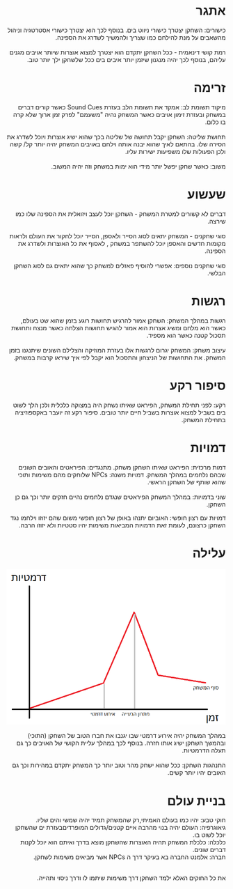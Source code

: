 <div dir="rtl">
<h1>אתגר</h1>
כישורים: השחקן יצטרך כישורי ניווט בים. בנוסף לכך הוא יצטרך כישורי אסטרטגיה וניהול מהשאבים על מנת להילחם כמו שצריך ולהמשיך לשדרג את הספינה.
<br><br>
רמת קושי דינאמית - ככל השחקן יתקדם הוא יצטרך  למצוא אוצרות שיותר אויבים מגנים עליהם, בנוסף לכך יהיה מנגנון שיזמן יותר איבים בים ככל שלשחקן ילך יותר טוב.

<h1>זרימה</h1>
מיקוד תשומת לב: אמקד את תשומת הלב בעזרת Sound Cues כאשר קורים דברים במשחק ובעזרת זימון אויבים כאשר המשחק נהיה "משעמם" לפרק זמן ארוך שלא קרה בו כלום.
<br><br>
תחושת שליטה: השחקן יקבל תחושה של שליטה בכך שהוא ישיג אוצרות ויוכל לשדרג את הסירה שלו. בהתאם לאיך שהוא יבנה אותה וילחם באויבים המשחק יהיה יותר קל/ קשה ולכן הפעולות שלו משפיעות ישירות עליו.
<br><br>
משוב: כאשר שחקן יפשל יותר מידי הוא ימות במשחק וזה יהיה המשוב.

<h1>שעשוע</h1>
דברים לא קשורים למטרת המשחק - השחקן יוכל לעצב ויזואלית את הספינה שלו כמו שירצה.
<br><br>
סוגי שחקנים - המשחק יתאים לסוג הסייר ולאספן, הסייר יוכל לחקור את העולם ולראות מקומות חדשים והאספן יוכל להשתפר במשחק , לאסוף את כל האוצרות ולשדרג את הספינה.
<br><br>
סוגי שחקנים נוספים: אפשרי להוסיף פאזלים למשחק כך שהוא יתאים גם לסוג השחקן הבלשי.

<h1>רגשות</h1>
רגשות במהלך המשחק: השחקן אמור להרגיש תחושות רוגע בזמן שהוא שט בעולם, כאשר הוא מלחם ומשיג אצרות הוא אמור להגיש תחושות הצלחה כאשר מנצח ותחושת תסכול קטנה כאשר הוא מספיד. 
<br><br>
עיצוב משחק: המשחק יגרום לרגשות אלו בעזרת המוזיקה והצלילם השונים שיתנגנו בזמן המשחק. את התחושות של הניצחון והתסכול הוא יקבל לפי איך שיראו קרבות במשחק.

<h1>סיפור רקע</h1>
רקע: לפני תחילת המשחק, הפיראט שאיתו נשחק היה במצוקה כלכלית ולכן הלך לשוט בים בשביל למצוא אוצרות בשביל חיים יותר טובים. סיפור רקע זה יועבר באקספוזיציה בתחילת המשחק.

<h1>דמויות</h1>
דמות מרכזית: הפיראט שאיתו השחקן משחק.
מתנגדים: הפיראטים והאובים השונים שבהם נלחמים במהלך המשחק.
דמויות משנה: NPCs שלוחקים מהם משימות ותוכי שהוא שותף של השחקן הראשי.
<br><br>
שוני בדמויות: במהלך המשחק הפיראטים שנגדם נלחמים נהיים חזקים יותר וכך גם כן השחקן.

דמויות עם רצון חופשי: האוביום יתנהו באופן של רצון חופשי משום שהם יזוזו וילחמו נגד השחקן כרצונם, לעומת זאת הדמויות המביאות משימות יהיו סטטיות ולא יזוזו הרבה.

<h1>עלילה</h1>
</div>

![alt text](img3.png)

<div dir="rtl">
במהלך המשחק יהיה אירוע דרמטי שבו יגנבו את חברו הטוב של השחקן (התוכי) ובהמשך השחקן ישיג אותו חזרה. בנוסף לכך במהלך עליית הקושי של האויבים כך גם תעלה הדרמטיות.
<br><br>
התנהגות השחקן: ככל שהוא ישחק מהר וטוב יותר כך המשחק יתקדם במהירות וכך גם האובים יהיו יותר קשים.

<h1>בניית עולם</h1>
חוקי טבע: יהיו כמו בעולם האמיתי,רק שהמשחק תמיד יהיה שמשי והים שליו.<br>
גיאוגרפיה: העולם יהיה בנוי מהרבה איים קטנים/גדולים המופרדיםבעזרת ים שהשחקן יוכל לשוט בו.<br>
כלכלה: כלכלת המשחק תהיה האוצרות שהשחקן מוצא בדרך ואיתם הוא יוכל לקנות דברים שונים.<br>
חברה: אלמנט החברה בא בעיקר דרך ה NPCs אשר מביאים משימות לשחקן.<br><br>

את כל החוקים האלא ילמד השחקן דרך משימות שיתמו לו ודרך ניסוי ותהייה.
</div>


